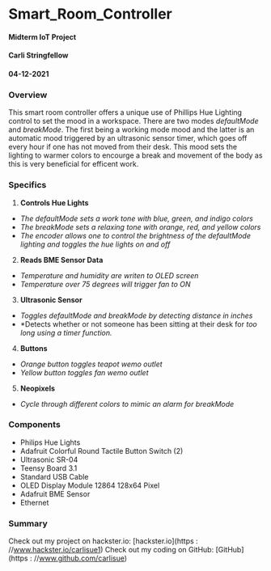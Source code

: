 # Smart_Room_Controller
#### Midterm IoT Project
#### Carli Stringfellow
#### 04-12-2021

### **Overview**
This smart room controller offers a unique use of Phillips Hue Lighting control 
to set the mood in a workspace. There are two modes *defaultMode* and *breakMode*.
The first being a working mode mood and the latter is an automatic mood triggered
by an ultrasonic sensor timer, which goes off every hour if one has not moved from
their desk. This mood sets the lighting to warmer colors to encourge a break and 
movement of the body as this is very beneficial for efficent work.

### **Specifics**
1. **Controls Hue Lights**
  * *The defaultMode sets a work tone with blue, green, and indigo colors*
  * *The breakMode sets a relaxing tone with orange, red, and yellow colors*
  * *The encoder allows one to control the brightness of the defaultMode lighting* 
  *and toggles the hue lights on and off*

2. **Reads BME Sensor Data**
  * *Temperature and humidity are writen to OLED screen*
  * *Temperature over 75 degrees will trigger fan to ON*

3. **Ultrasonic Sensor**
  * *Toggles defaultMode and breakMode by detecting distance in inches*
  * *Detects whether or not someone has been sitting at their desk for
  *too long using a timer function.*

4. **Buttons**
  * *Orange button toggles teapot wemo outlet*
  * *Yellow button toggles fan wemo outlet*

5. **Neopixels**
  * *Cycle through different colors to mimic an alarm for breakMode*

### **Components** 
* Philips Hue Lights
* Adafruit Colorful Round Tactile Button Switch (2)
* Ultrasonic SR-04
* Teensy Board 3.1
* Standard USB Cable
* OLED Display Module 12864 128x64 Pixel
* Adafruit BME Sensor
* Ethernet

### **Summary** 
Check out my project on hackster.io: [hackster.io](https : //www.hackster.io/carlisue1)
Check out my coding on GitHub: [GitHub](https : //www.github.com/carlisue)

